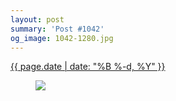 ```yaml
---
layout: post
summary: 'Post #1042'
og_image: 1042-1280.jpg
---
```


<p>
 <time>
  <a href="/1042">
   {{ page.date | date: "%B %-d, %Y" }}
  </a>
 </time>
 <a href="/1042">
  <figure data-taken="12/3/2019">
   <img sizes="(min-width: 700px) 50vw, calc(100vw - 2rem)" src="{{ site.assets_url }}/1042-640.jpg" srcset="{{ site.assets_url }}/1042-320.jpg 320w, {{ site.assets_url }}/1042-640.jpg 640w, {{ site.assets_url }}/1042-960.jpg 960w, {{ site.assets_url }}/1042-1280.jpg 1280w"/>
  </figure>
 </a>
</p>
